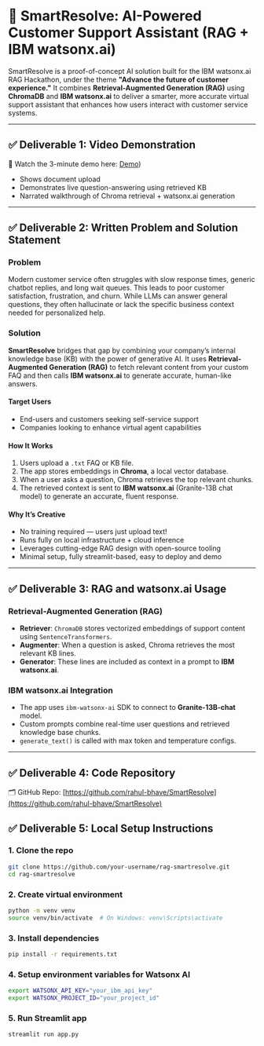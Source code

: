 # 🤖 SmartResolve: AI-Powered Customer Support Assistant (RAG + IBM watsonx.ai)

SmartResolve is a proof-of-concept AI solution built for the IBM watsonx.ai RAG Hackathon, under the theme **"Advance the future of customer experience."** It combines **Retrieval-Augmented Generation (RAG)** using **ChromaDB** and **IBM watsonx.ai** to deliver a smarter, more accurate virtual support assistant that enhances how users interact with customer service systems.

---

## ✅ Deliverable 1: Video Demonstration

🎥 Watch the 3-minute demo here: [Demo](https://youtu.be/TS0Qy36nLio))

- Shows document upload
- Demonstrates live question-answering using retrieved KB
- Narrated walkthrough of Chroma retrieval + watsonx.ai generation

---

## ✅ Deliverable 2: Written Problem and Solution Statement

### Problem

Modern customer service often struggles with slow response times, generic chatbot replies, and long wait queues. This leads to poor customer satisfaction, frustration, and churn. While LLMs can answer general questions, they often hallucinate or lack the specific business context needed for personalized help.

### Solution

**SmartResolve** bridges that gap by combining your company’s internal knowledge base (KB) with the power of generative AI. It uses **Retrieval-Augmented Generation (RAG)** to fetch relevant content from your custom FAQ and then calls **IBM watsonx.ai** to generate accurate, human-like answers.

#### Target Users
- End-users and customers seeking self-service support
- Companies looking to enhance virtual agent capabilities

#### How It Works
1. Users upload a `.txt` FAQ or KB file.
2. The app stores embeddings in **Chroma**, a local vector database.
3. When a user asks a question, Chroma retrieves the top relevant chunks.
4. The retrieved context is sent to **IBM watsonx.ai** (Granite-13B chat model) to generate an accurate, fluent response.

#### Why It’s Creative
- No training required — users just upload text!
- Runs fully on local infrastructure + cloud inference
- Leverages cutting-edge RAG design with open-source tooling
- Minimal setup, fully streamlit-based, easy to deploy and demo

---

## ✅ Deliverable 3: RAG and watsonx.ai Usage

### Retrieval-Augmented Generation (RAG)

- **Retriever**: `ChromaDB` stores vectorized embeddings of support content using `SentenceTransformers`.
- **Augmenter**: When a question is asked, Chroma retrieves the most relevant KB lines.
- **Generator**: These lines are included as context in a prompt to **IBM watsonx.ai**.

### IBM watsonx.ai Integration

- The app uses `ibm-watsonx-ai` SDK to connect to **Granite-13B-chat** model.
- Custom prompts combine real-time user questions and retrieved knowledge base chunks.
- `generate_text()` is called with max token and temperature configs.

---

## ✅ Deliverable 4: Code Repository

🗂 GitHub Repo: [https://github.com/rahul-bhave/SmartResolve](https://github.com/rahul-bhave/SmartResolve)

## ✅ Deliverable 5: Local Setup Instructions

### 1. Clone the repo

```bash
git clone https://github.com/your-username/rag-smartresolve.git
cd rag-smartresolve
```
### 2. Create virtual environment

```bash
python -m venv venv
source venv/bin/activate  # On Windows: venv\Scripts\activate
```
### 3. Install dependencies

```bash
pip install -r requirements.txt
```
### 4. Setup environment variables for Watsonx AI

```bash
export WATSONX_API_KEY="your_ibm_api_key"
export WATSONX_PROJECT_ID="your_project_id"
```

### 5. Run Streamlit app
```bash
streamlit run app.py
```






